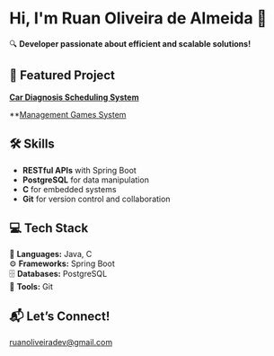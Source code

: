 # Hi, I'm Ruan Oliveira de Almeida 👋

🔍 **Developer passionate about efficient and scalable solutions!**

## 🚀 Featured Project

**[Car Diagnosis Scheduling System](https://github.com/RuanDEV0/car-diagnosis-scheduling-system)**

**[Management Games System](https://github.com/RuanDEV0/games-list)

## 🛠️ Skills

- **RESTful APIs** with Spring Boot
- **PostgreSQL** for data manipulation
- **C** for embedded systems
- **Git** for version control and collaboration

## 💻 Tech Stack

🌟 **Languages:** Java, C  
⚙️ **Frameworks:** Spring Boot  
🗄️ **Databases:** PostgreSQL  
🔧 **Tools:** Git

## 📬 Let’s Connect!

[ruanoliveiradev@gmail.com](mailto:ruanoliveiradev@gmail.com)
